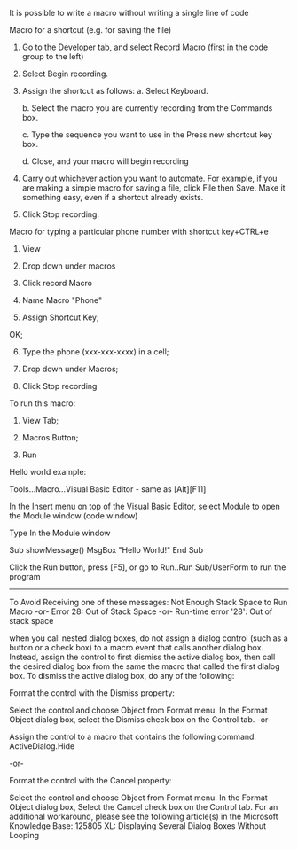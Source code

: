 It is possible to write a macro without writing a single line of code

Macro for a shortcut (e.g. for saving the file)

1. Go to the Developer tab, and select Record Macro (first in the code group to the left)

2. Select Begin recording.

3. Assign the shortcut as follows:
   a. Select Keyboard.
   
   b. Select the macro you are currently recording from the Commands box.
   
   c. Type the sequence you want to use in the Press new shortcut key box.
   
   d. Close, and your macro will begin recording

4. Carry out whichever action you want to automate. 
For example, if you are making a simple macro for saving a file, click File then Save. 
Make it something easy, even if a shortcut already exists.

5. Click Stop recording.

Macro for typing a particular phone number with shortcut key+CTRL+e

1. View

2. Drop down under macros

3. Click record Macro

4. Name Macro "Phone"

5. Assign Shortcut Key;

OK;

6. Type the phone (xxx-xxx-xxxx) in a cell;

7. Drop down under Macros;

8. Click Stop recording

To run this macro:

1. View Tab;

2. Macros Button;

3. Run

Hello world example:

Tools...Macro...Visual Basic Editor  - same as [Alt][F11]

In the Insert menu on top of the Visual Basic Editor, select Module to open the Module window (code window)

Type In the Module window

Sub showMessage()
     MsgBox "Hello World!"
End Sub

Click the Run  button, press [F5], or go to Run..Run Sub/UserForm to run the program

----
To Avoid Receiving one of these messages:
Not Enough Stack Space to Run Macro
-or-
Error 28: Out of Stack Space
-or-
Run-time error '28':
Out of stack space

when you call nested dialog boxes, do not assign a dialog control (such as a button or a check box) to a macro event that calls another dialog box. Instead, assign the control to first dismiss the active dialog box, then call the desired dialog box from the same the macro that called the first dialog box. To dismiss the active dialog box, do any of the following: 

Format the control with the Dismiss property:

Select the control and choose Object from Format menu.
In the Format Object dialog box, select the Dismiss check box on the Control tab.
-or-

Assign the control to a macro that contains the following command:
      ActiveDialog.Hide
						
-or-

Format the control with the Cancel property:

Select the control and choose Object from Format menu.
In the Format Object dialog box, Select the Cancel check box on the Control tab.
For an additional workaround, please see the following article(s) in the Microsoft Knowledge Base:
125805 XL: Displaying Several Dialog Boxes Without Looping
